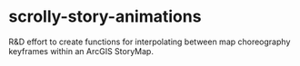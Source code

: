 # scrolly-story-animations
R&amp;D effort to create functions for interpolating between map choreography keyframes within an ArcGIS StoryMap.
